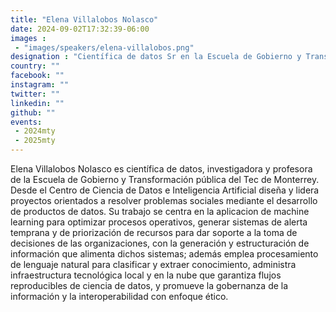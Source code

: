 ```yaml
---
title: "Elena Villalobos Nolasco"
date: 2024-09-02T17:32:39-06:00
images : 
 - "images/speakers/elena-villalobos.png"
designation : "Científica de datos Sr en la Escuela de Gobierno y Transformación Pública"
country: ""
facebook: ""
instagram: ""
twitter: ""
linkedin: ""
github: ""
events: 
 - 2024mty
 - 2025mty
---
```


Elena Villalobos Nolasco es científica de datos, investigadora y profesora de la Escuela de Gobierno y Transformación pública del Tec de Monterrey. Desde el Centro de Ciencia de Datos e Inteligencia Artificial diseña y lidera proyectos orientados a resolver problemas sociales mediante el desarrollo de productos de datos. Su trabajo se centra en la aplicacion de machine learning para optimizar procesos operativos, generar sistemas de alerta temprana y de priorización de recursos para dar soporte a la toma de decisiones de las organizaciones, con la generación y estructuración de información que alimenta dichos sistemas; además emplea procesamiento de lenguaje natural para clasificar y extraer conocimiento, administra infraestructura tecnológica local y en la nube que garantiza flujos reproducibles de ciencia de datos, y promueve la gobernanza de la información y la interoperabilidad con enfoque ético.